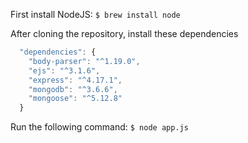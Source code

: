 
First install NodeJS: `$ brew install node`

After cloning the repository,  install these dependencies
```javascript
  "dependencies": {
    "body-parser": "^1.19.0",
    "ejs": "^3.1.6",
    "express": "^4.17.1",
    "mongodb": "^3.6.6",
    "mongoose": "^5.12.8"
  }
  ```
Run the following command: 
`$ node app.js`
